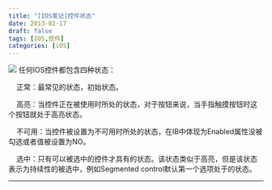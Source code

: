 ```yaml
---
title: "[IOS笔记]控件状态"
date: 2013-02-17
draft: false
tags: [IOS,控件]
categories: [iOS]
---
```


![](/Content/upload/Img20130217/nx54fuuf.dpn.png) 
任何IOS控件都包含四种状态：

    正常：最常见的状态，初始状态。

    高亮：当控件正在被使用时所处的状态，对于按钮来说，当手指触摸按钮时这个按钮就处于高亮状态。

    不可用：当控件被设置为不可用时所处的状态，在IB中体现为Enabled属性没被勾选或者值被设置为NO。

    选中：只有可以被选中的控件才具有的状态。该状态类似于高亮，但是该状态表示为持续性的被选中，例如Segmented control默认第一个选项处于的状态。
 
- - -
 